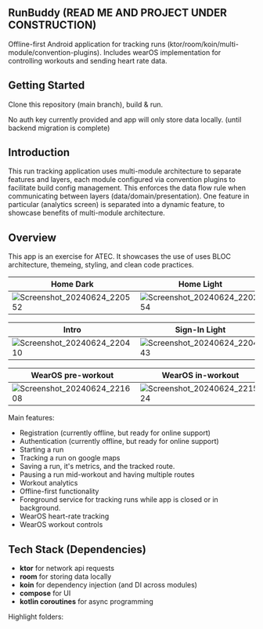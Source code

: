 RunBuddy (READ ME AND PROJECT UNDER CONSTRUCTION)
-----

Offline-first Android application for tracking runs (ktor/room/koin/multi-module/convention-plugins).
Includes wearOS implementation for controlling workouts and sending heart rate data.

## Getting Started
Clone this repository (main branch), build & run.

No auth key currently provided and app will only store data locally. (until backend migration is complete)

## Introduction
This run tracking application uses multi-module architecture to separate features and layers, each module configured via convention plugins to facilitate build config management.
This enforces the data flow rule when communicating between layers (data/domain/presentation).
One feature in particular (analytics screen) is separated into a dynamic feature, to showcase benefits of multi-module architecture.

## Overview
This app is an exercise for ATEC. It showcases the use of uses BLOC architecture,
themeing, styling, and clean code practices.

| Home Dark | Home Light | Tracking Run |
|--------------|--------------|--------------|
| ![Screenshot_20240624_220552](https://github.com/javglex/RunBuddyModular/assets/6698872/34215616-bc0f-4520-8aa8-36f7751fad45) | ![Screenshot_20240624_220254](https://github.com/javglex/RunBuddyModular/assets/6698872/d1b94e55-7db3-4cdf-8123-bf637678d8e9) | ![Screenshot_20240624_220325](https://github.com/javglex/RunBuddyModular/assets/6698872/873c4ce6-abdd-40eb-8c63-c5620f44884d) |

| Intro | Sign-In Light | Sign-in Dark |
|--------------|--------------|--------------|
| ![Screenshot_20240624_220410](https://github.com/javglex/RunBuddyModular/assets/6698872/ffd29cb5-6718-4c7f-85a2-e38fd7f5f5b3) | ![Screenshot_20240624_220443](https://github.com/javglex/RunBuddyModular/assets/6698872/a010a3f2-0dea-462d-adfe-664519b1e367) | ![Screenshot_20240624_220509](https://github.com/javglex/RunBuddyModular/assets/6698872/4cf310b6-1927-4cac-9ca4-e4e1e9979387) |

| WearOS pre-workout | WearOS in-workout
|--------------|--------------|
| ![Screenshot_20240624_221608](https://github.com/javglex/RunBuddyModular/assets/6698872/f5f54a80-0218-46b2-b74e-63a316addbb1) | ![Screenshot_20240624_221524](https://github.com/javglex/RunBuddyModular/assets/6698872/270cc30b-122a-478d-91ed-81b1981c1d41) |




Main features:

* Registration (currently offline, but ready for online support)
* Authentication (currently offline, but ready for online support)
* Starting a run
* Tracking a run on google maps
* Saving a run, it's metrics, and the tracked route.
* Pausing a run mid-workout and having multiple routes
* Workout analytics
* Offline-first functionality
* Foreground service for tracking runs while app is closed or in background.
* WearOS heart-rate tracking
* WearOS workout controls




## Tech Stack (Dependencies)
* **ktor** for network api requests
* **room** for storing data locally
* **koin** for dependency injection (and DI across modules)
* **compose** for UI
* **kotlin coroutines** for async programming

Highlight folders:
